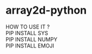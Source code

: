 # array2d-python


HOW TO USE IT ?<br>
PIP INSTALL SYS <br>
PIP INSTALL NUMPY <br>
PIP INSTALL EMOJI
